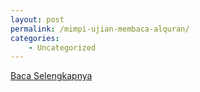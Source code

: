 ```yaml
---
layout: post
permalink: /mimpi-ujian-membaca-alquran/
categories:
    - Uncategorized
---
```


[Baca Selengkapnya](/02)